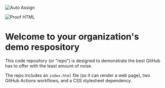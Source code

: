 ![Auto Assign](https://github.com/PPLKelompok408/demo-repository/actions/workflows/auto-assign.yml/badge.svg)

![Proof HTML](https://github.com/PPLKelompok408/demo-repository/actions/workflows/proof-html.yml/badge.svg)

# Welcome to your organization's demo respository
This code repository (or "repo") is designed to demonstrate the best GitHub has to offer with the least amount of noise.

The repo includes an `index.html` file (so it can render a web page), two GitHub Actions workflows, and a CSS stylesheet dependency.
